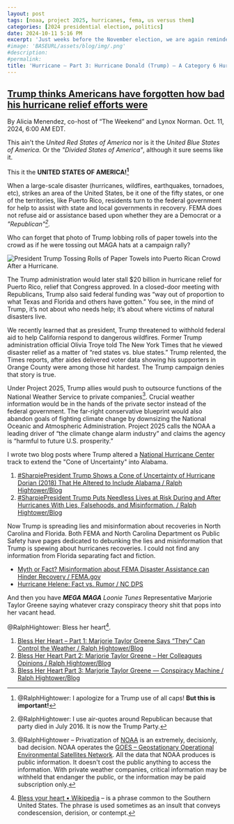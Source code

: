 ```yaml
---
layout: post
tags: [noaa, project 2025, hurricanes, fema, us versus them]
categories: [2024 presidential election, politics]
date: 2024-10-11 5:16 PM
excerpt: 'Just weeks before the November election, we are again reminded of the dangers of disinformation amplified by the ex-president. In the aftermath of Helene, North Carolina Attorney General Josh Stein joined MSNBC’s “The Weekend” to address how Trump’s lies about FEMA undermine the government’s response in the western part of his state. “It’s devastating psychologically to those people because they now believe, some of them, that FEMA is going to be contrary to their interests rather than trying to help them get back on their feet.'
#image: 'BASEURL/assets/blog/img/.png'
#description:
#permalink:
title: 'Hurricane – Part 3: Hurricane Donald (Trump) – A Category 6 Hurricane'
---
```



## [Trump thinks Americans have forgotten how bad his hurricane relief efforts were](https://www.msnbc.com/opinion/msnbc-opinion/trump-hurricane-relief-milton-maria-paper-towels-rcna174836)

By Alicia Menendez, co-host of “The Weekend” and Lynox Norman. Oct. 11, 2024, 6:00 AM EDT.

This ain't the *United Red States of America* nor is it the *United Blue States of America.*
Or the *"Divided States of America"*, although it sure seems like it.

This it the **UNITED STATES OF AMERICA![^11]**

[^11]: @RalphHightower: I apologize for a Trump use of all caps! **But this is important!**

When a large-scale disaster (hurricanes, wildfires, earthquakes, tornadoes,  etc),
strikes an area of the United States, be it one of the fifty states, or one of the
territories, like Puerto Rico, residents turn to the federal government for help to
assist with state and local governments in recovery. FEMA does not refuse aid or
assistance based upon whether they are a Democrat or
a *"Republican"[^12].*

[^12]: @RalphHightower: I use air-quotes around Republican because that party died in July 2016. It is now the Trump Party.

Who can forget that photo of Trump lobbing rolls of paper towels into the crowd
as if he were tossing out MAGA hats at a campaign rally?

![President Trump Tossing Rolls of Paper Towels into Puerto Rican Crowd After a Hurricane.](https://ralphhightower.github.io/blog/img/241010-donald-trump-paper-towels-al-1022-242643.jpg)

The Trump administration would later stall $20 billion in hurricane relief for Puerto
Rico, relief that Congress approved. In a closed-door meeting with Republicans,
Trump also said federal funding was “way out of proportion to what Texas and
Florida and others have gotten.” You see, in the mind of Trump, it’s not about
who needs help; it’s about where victims of natural disasters live.

We recently learned that as president, Trump threatened to withhold federal aid to
help California respond to dangerous wildfires. Former Trump administration official
Olivia Troye told The New York Times that he viewed disaster relief as a matter of
“red states vs. blue states.” Trump relented, the Times reports, after aides delivered
voter data showing his supporters in Orange County were among those hit hardest.
The Trump campaign denies that story is true.

Under Project 2025, Trump allies would push to outsource functions of the National
Weather Service to private companies[^13]. Crucial weather information would be in the
hands of the private sector instead of the federal government. The far-right
conservative blueprint would also abandon goals of fighting climate change by
downsizing the National Oceanic and Atmospheric Administration. Project 2025
calls the NOAA a leading driver of “the climate change alarm industry” and claims
the agency is “harmful to future U.S. prosperity.”

[^13]: @RalphHightower – Privatization of [NOAA](https://noaa.gov/) is an extremely, decisionly, bad decision. NOAA operates the [GOES – Geostationary Operational Environmental Satellites Network](https://www.star.nesdis.noaa.gov/GOES/). All the data that NOAA produces is public information. It doesn't cost the public anything to access the information. With private weather companies, critical information may be withheld that endanger the public, or the information may be paid subscription only.

I wrote two blog posts where Trump altered a [National Hurricane Center](https://nhc.noaa.gov/)
track to extend the "Cone of Uncertainty" into Alabama.

1. [#SharpiePresident Trump Shows a Cone of Uncertainty of Hurricane Dorian (2018) That He Altered to Include Alabama / Ralph Hightower/Blog](https://ralphhightower.github.io/blog/2024%20presidential%20election/2024/10/10/SharpiePresidentDorianConeOfUncertainty.html)
2. [#SharpiePresident Trump Puts Needless Lives at Risk During and After Hurricanes With Lies, Falsehoods, and Misinformation. / Ralph Hightower/Blog](https://ralphhightower.github.io/blog/2024%20presidential%20election/2024/10/10/SharpiegateTrumpAddedDickheadConeUncertainyDorian.html)

Now Trump is spreading lies and misinformation about recoveries in North Carolina
and Florida. Both FEMA and North Carolina Department os Public Safety have pages
dedicated to debunking the lies and misinformation that Trump is spewing about
hurricanes recoveries. I could not find any information from Florida separating fact
and fiction.

- [Myth or Fact? Misinformation about FEMA Disaster Assistance can Hinder Recovery / FEMA.gov](https://www.fema.gov/fact-sheet/myth-or-fact-misinformation-about-fema-disaster-assistance-can-hinder-recovery)
- [Hurricane Helene: Fact vs. Rumor / NC DPS](https://www.ncdps.gov/our-organization/emergency-management/hurricane-helene/hurricane-helene-fact-vs-rumor)

And then you have ***MEGA MAGA*** *Loonie Tunes* Representative Marjorie Taylor
Greene saying whatever crazy conspiracy theory shit that pops into her vacant
head.

@RalphHightower: Bless her heart[^21].

1. [Bless Her Heart – Part 1: Marjorie Taylor Greene Says “They” Can Control the Weather / Ralph Hightower/Blog](https://ralphhightower.github.io/blog//blog/marjorie%20taylor%20greene/2024/10/09/BlessHeartMarjoieTaylorGreeneHurricanes.html)
2. [Bless Her Heart Part 2: Marjorie Taylor Greene – Her Colleagues Opinions / Ralph Hightower/Blog](https://ralphhightower.github.io/blog//blog/marjorie%20taylor%20greene/2024/10/11/MTG_ConspiracyWacko.html)
3. [Bless Her Heart Part 3: Marjorie Taylor Greene — Conspiracy Machine / Ralph Hightower/Blog](https://ralphhightower.github.io/blog//blog/marjorie%20taylor%20greene/2024/10/11/MTG_FloridaBacklash.html)

[^21]: [Bless your heart • Wikipedia](https://en.wikipedia.org/wiki/Bless_your_heart) – is a phrase common to the Southern United States. The phrase is used sometimes as an insult that conveys condescension, derision, or contempt.
